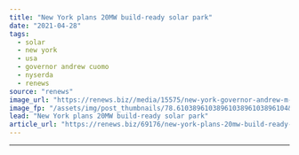 ```yaml
---
title: "New York plans 20MW build-ready solar park"
date: "2021-04-28"
tags: 
  - solar
  - new york
  - usa
  - governor andrew cuomo
  - nyserda
  - renews
source: "renews"
image_url: "https://renews.biz//media/15575/new-york-governor-andrew-m-cuomo-credit-governors-office.jpg?mode=crop&width=770&heightratio=0.6103896103896103896103896104&slimmage=true"
image_fp: "/assets/img/post_thumbnails/78.6103896103896103896103896104&slimmage=true"
lead: "New York plans 20MW build-ready solar park"
article_url: "https://renews.biz/69176/new-york-plans-20mw-build-ready-solar-park/"
---
```


---
